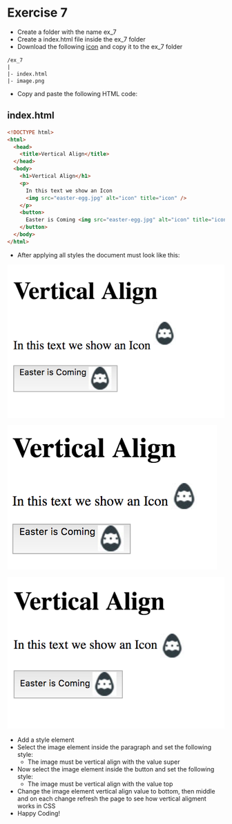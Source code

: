 # Exercise 7

- Create a folder with the name ex_7
- Create a index.html file inside the ex_7 folder
- Download the following [icon](../../resources/images/css/easter-egg.jpg) and copy it to the ex_7 folder

```
/ex_7
|
|- index.html
|- image.png

```

- Copy and paste the following HTML code:

## index.html

```html
<!DOCTYPE html>
<html>
  <head>
    <title>Vertical Align</title>
  </head>
  <body>
    <h1>Vertical Align</h1>
    <p>
      In this text we show an Icon
      <img src="easter-egg.jpg" alt="icon" title="icon" />
    </p>
    <button>
      Easter is Coming <img src="easter-egg.jpg" alt="icon" title="icon" />
    </button>
  </body>
</html>
```

- After applying all styles the document must look like this:

![Ex 7](./results/ex_7.png)

![Ex 7](./results/ex_7b.png)

![Ex 7](./results/ex_7c.png)

- Add a style element
- Select the image element inside the paragraph and set the following style:
  - The image must be vertical align with the value super
- Now select the image element inside the button and set the following style:
  - The image must be vertical align with the value top
- Change the image element vertical align value to bottom, then middle and on each change refresh the page to see how vertical aligment works in CSS
- Happy Coding!
